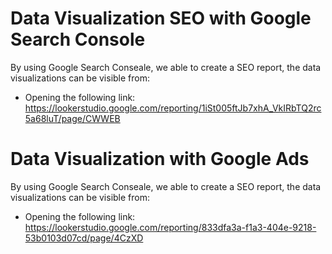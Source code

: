 # Data Visualization SEO with Google Search Console
By using Google Search Conseale, we able to create a SEO report, the data visualizations can be visible from:
- Opening the following link: https://lookerstudio.google.com/reporting/1iSt005ftJb7xhA_VkIRbTQ2rc5a68luT/page/CWWEB

# Data Visualization with Google Ads
By using Google Search Conseale, we able to create a SEO report, the data visualizations can be visible from:
- Opening the following link: https://lookerstudio.google.com/reporting/833dfa3a-f1a3-404e-9218-53b0103d07cd/page/4CzXD